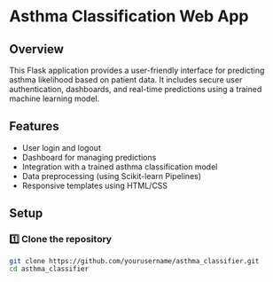 # Asthma Classification Web App

## Overview
This Flask application provides a user-friendly interface for predicting asthma likelihood based on patient data. It includes secure user authentication, dashboards, and real-time predictions using a trained machine learning model.

## Features
- User login and logout
- Dashboard for managing predictions
- Integration with a trained asthma classification model
- Data preprocessing (using Scikit-learn Pipelines)
- Responsive templates using HTML/CSS

## Setup

### 1️⃣ Clone the repository
```bash
git clone https://github.com/yourusername/asthma_classifier.git
cd asthma_classifier